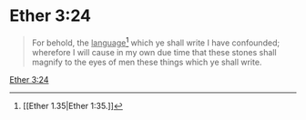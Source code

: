 # Ether 3:24

> For behold, the <u>language</u>[^a] which ye shall write I have confounded; wherefore I will cause in my own due time that these stones shall magnify to the eyes of men these things which ye shall write.

[Ether 3:24](https://www.churchofjesuschrist.org/study/scriptures/bofm/ether/3?lang=eng&id=p24#p24)


[^a]: [[Ether 1.35|Ether 1:35.]]
